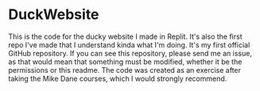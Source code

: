 # DuckWebsite
This is the code for the ducky website I made in Replit. It's also the first repo I've made that I understand kinda what I'm doing. It's my first official GitHub repository.
If you can see this repository, please send me an issue, as that would mean that something must be modified, whether it be the permissions or this readme. 
The code was created as an exercise after taking the Mike Dane courses, which I would strongly recommend.
